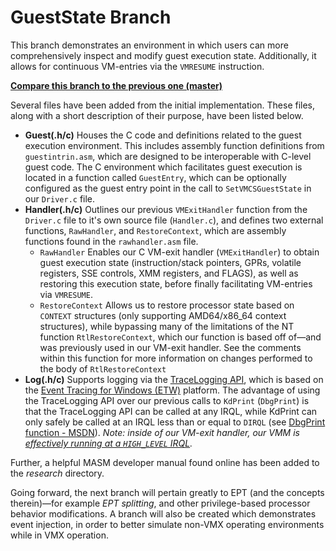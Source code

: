 # GuestState Branch

This branch demonstrates an environment in which users can more comprehensively inspect and modify guest execution state. Additionally, it allows for continuous VM-entries via the `VMRESUME` instruction.

[**Compare this branch to the previous one (master)**](https://github.com/calware/HV-Playground/compare/master...GuestState)

Several files have been added from the initial implementation. These files, along with a short description of their purpose, have been listed below.
 * **Guest(.h/c)** Houses the C code and definitions related to the guest execution environment. This includes assembly function definitions from `guestintrin.asm`, which are designed to be interoperable with C-level guest code. The C environment which facilitates guest execution is located in a function called `GuestEntry`, which can be optionally configured as the guest entry point in the call to `SetVMCSGuestState` in our `Driver.c` file.
 * **Handler(.h/c)** Outlines our previous `VMExitHandler` function from the `Driver.c` file to it's own source file (`Handler.c`), and defines two external functions, `RawHandler`, and `RestoreContext`, which are assembly functions found in the `rawhandler.asm` file.
   - `RawHandler` Enables our C VM-exit handler (`VMExitHandler`) to obtain guest execution state (instruction/stack pointers, GPRs, volatile registers, SSE controls, XMM registers, and FLAGS), as well as restoring this execution state, before finally facilitating VM-entries via `VMRESUME`.
   - `RestoreContext` Allows us to restore processor state based on `CONTEXT` structures (only supporting AMD64/x86_64 context structures), while bypassing many of the limitations of the NT function `RtlRestoreContext`, which our function is based off of—and was previously used in our VM-exit handler. See the comments within this function for more information on changes performed to the body of `RtlRestoreContext`
 * **Log(.h/c)** Supports logging via the [TraceLogging API](https://docs.microsoft.com/en-us/windows-hardware/drivers/devtest/tracelogging-api), which is based on the [Event Tracing for Windows (ETW)](https://docs.microsoft.com/en-us/windows-hardware/drivers/devtest/event-tracing-for-windows--etw-) platform. The advantage of using the TraceLogging API over our previous calls to `KdPrint` (`DbgPrint`) is that the TraceLogging API can be called at any IRQL, while KdPrint can only safely be called at an IRQL less than or equal to `DIRQL` \(see [DbgPrint function - MSDN](https://docs.microsoft.com/en-us/windows-hardware/drivers/ddi/wdm/nf-wdm-dbgprint)\). *Note: inside of our VM-exit handler, our VMM is [effectively running at a `HIGH_LEVEL` IRQL](https://github.com/tandasat/HyperPlatform/issues/3#issuecomment-230494046).*

Further, a helpful MASM developer manual found online has been added to the *research* directory.

Going forward, the next branch will pertain greatly to EPT (and the concepts therein)—for example *EPT splitting*, and other privilege-based processor behavior modifications. A branch will also be created which demonstrates event injection, in order to better simulate non-VMX operating environments while in VMX operation.
